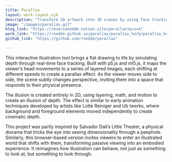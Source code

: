 ```yaml
---
title: Parallax
layout: work-layout.njk
description: "Transform 2D artwork into 3D scenes by using face tracking to simulate parallax and depth in real time."
image: "/images/parallax.gif"
blog_link: "https://reverienedde.notion.site/parallax?pvs=4"
work_link: "https://rnedde.github.io/parallax/parallax_herb/parallax_herb.html"
github_link: "https://github.com/rnedde/parallax"

---
```


This interactive illustration tool brings a flat drawing to life by simulating depth through real-time face tracking. Built with p5.js and ml5.js, it maps the viewer’s head movements to a series of layered images, each shifting at different speeds to create a parallax effect. As the viewer moves side to side, the scene subtly changes perspective, inviting them into a space that responds to their physical presence.

The illusion is created entirely in 2D, using layering, math, and motion to create an illusion of depth. The effect is similar to early animation techniques developed by artists like Lotte Reiniger and Ub Iwerks, where background and foreground elements moved independently to create cinematic depth.

This project was partly inspired by Salvador Dalí’s Little Theater, a physical diorama that tricks the eye into seeing dimensionality through a peephole. Similarly, this browser-based version invites viewers to enter an illustrated world that shifts with them, transforming passive viewing into an embodied experience. It reimagines how illustration can behave, not just as something to look at, but something to look through.
